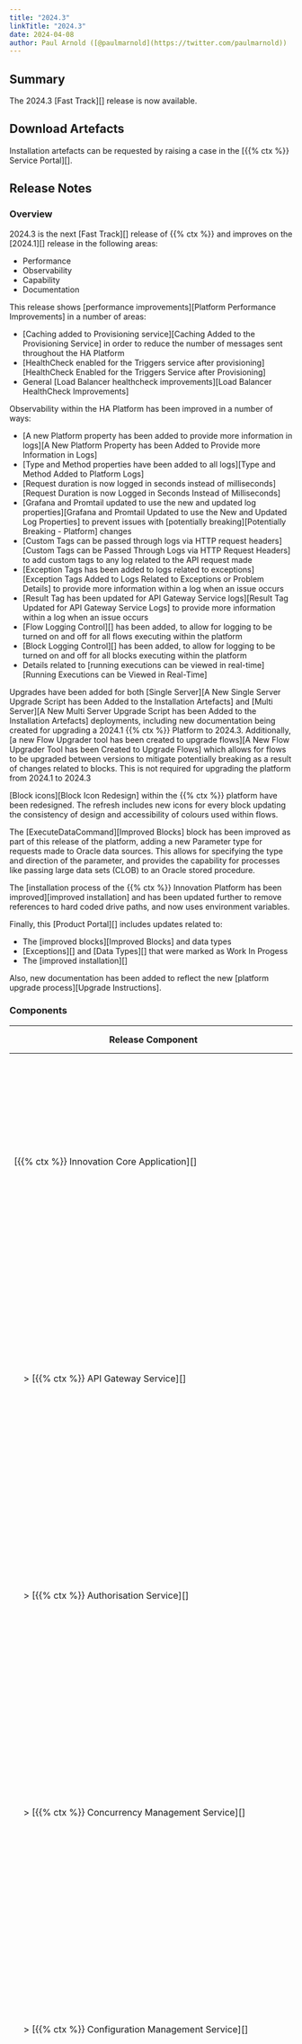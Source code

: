 ```yaml
---
title: "2024.3"
linkTitle: "2024.3"
date: 2024-04-08
author: Paul Arnold ([@paulmarnold](https://twitter.com/paulmarnold))
---
```


## Summary

The 2024.3 [Fast Track][] release is now available.

## Download Artefacts

Installation artefacts can be requested by raising a case in the [{{% ctx %}} Service Portal][].

## Release Notes

### Overview

2024.3 is the next [Fast Track][] release of {{% ctx %}} and improves on the [2024.1][] release in the following areas:

* Performance
* Observability
* Capability
* Documentation

This release shows [performance improvements][Platform Performance Improvements] in a number of areas:

* [Caching added to Provisioning service][Caching Added to the Provisioning Service] in order to reduce the number of messages sent throughout the HA Platform
* [HealthCheck enabled for the Triggers service after provisioning][HealthCheck Enabled for the Triggers Service after Provisioning]
* General [Load Balancer healthcheck improvements][Load Balancer HealthCheck Improvements]

Observability within the HA Platform has been improved in a number of ways:

* [A new Platform property has been added to provide more information in logs][A New Platform Property has been Added to Provide more Information in Logs]
* [Type and Method properties have been added to all logs][Type and Method Added to Platform Logs]
* [Request duration is now logged in seconds instead of milliseconds][Request Duration is now Logged in Seconds Instead of Milliseconds]
* [Grafana and Promtail updated to use the new and updated log properties][Grafana and Promtail Updated to use the New and Updated Log Properties] to prevent issues with [potentially breaking][Potentially Breaking - Platform] changes
* [Custom Tags can be passed through logs via HTTP request headers][Custom Tags can be Passed Through Logs via HTTP Request Headers] to add custom tags to any log related to the API request made
* [Exception Tags has been added to logs related to exceptions][Exception Tags Added to Logs Related to Exceptions or Problem Details] to provide more information within a log when an issue occurs
* [Result Tag has been updated for API Gateway Service logs][Result Tag Updated for API Gateway Service Logs] to provide more information within a log when an issue occurs
* [Flow Logging Control][] has been added, to allow for logging to be turned on and off for all flows executing within the platform
* [Block Logging Control][] has been added, to allow for logging to be turned on and off for all blocks executing within the platform
* Details related to [running executions can be viewed in real-time][Running Executions can be Viewed in Real-Time]

Upgrades have been added for both [Single Server][A New Single Server Upgrade Script has been Added to the Installation Artefacts] and [Multi Server][A New Multi Server Upgrade Script has been Added to the Installation Artefacts] deployments, including new documentation being created for upgrading a 2024.1 {{% ctx %}} Platform to 2024.3. Additionally, [a new Flow Upgrader tool has been created to upgrade flows][A New Flow Upgrader Tool has been Created to Upgrade Flows] which allows for flows to be upgraded between versions to mitigate potentially breaking as a result of changes related to blocks. This is not required for upgrading the platform from 2024.1 to 2024.3

[Block icons][Block Icon Redesign] within the {{% ctx %}} platform have been redesigned. The refresh includes new icons for every block updating the consistency of design and accessibility of colours used within flows.

The [ExecuteDataCommand][Improved Blocks] block has been improved as part of this release of the platform, adding a new Parameter type for requests made to Oracle data sources. This allows for specifying the type and direction of the parameter, and provides the capability for processes like passing large data sets (CLOB) to an Oracle stored procedure.

The [installation process of the {{% ctx %}} Innovation Platform has been improved][improved installation] and has been updated further to remove references to hard coded drive paths, and now uses environment variables.

Finally, this [Product Portal][] includes updates related to:

* The [improved blocks][Improved Blocks] and data types
* [Exceptions][] and [Data Types][] that were marked as Work In Progess
* The [improved installation][]

Also, new documentation has been added to reflect the new [platform upgrade process][Upgrade Instructions].

### Components

| <nobr> Release Component </nobr>                                               | Version       | Updated                     | Update Type                 | Breaking Change | Notes                                                                                                                                                                                   |
|--------------------------------------------------------------------------------|---------------|-----------------------------|-----------------------------|-----------------|-----------------------------------------------------------------------------------------------------------------------------------------------------------------------------------------|
| <nobr>[{{% ctx %}} Innovation Core Application][] </nobr>                      | 44.4.1.24210  | Yes                         | Major                       | Potential       | Major changes occurred between releases, these changes are related to the format of log files and are [potentially breaking][Potentially Breaking - Platform] between 2024.1 and 2024.3 |
| <nobr>&nbsp; &nbsp; > [{{% ctx %}} API Gateway Service][] </nobr>              | 34.3.2.24210  | Yes                         | Major                       | Potential       | Major changes occurred between releases, these changes are related to the format of log files and are [potentially breaking][Potentially Breaking - Platform] between 2024.1 and 2024.3 |
| <nobr>&nbsp; &nbsp; > [{{% ctx %}} Authorisation Service][]                    | 4.0.5.24210   | Yes                         | Major                       | Potential       | Major changes occurred between releases, these changes are related to the format of log files and are [potentially breaking][Potentially Breaking - Platform] between 2024.1 and 2024.3 |
| <nobr>&nbsp; &nbsp; > [{{% ctx %}} Concurrency Management Service][] </nobr>   | 3.0.5.24210   | Yes                         | Major                       | Potential       | Major changes occurred between releases, these changes are related to the format of log files and are [potentially breaking][Potentially Breaking - Platform] between 2024.1 and 2024.3 |
| <nobr>&nbsp; &nbsp; > [{{% ctx %}} Configuration Management Service][] </nobr> | 3.2.2.24210   | Yes                         | Major                       | Potential       | Major changes occurred between releases, these changes are related to the format of log files and are [potentially breaking][Potentially Breaking - Platform] between 2024.1 and 2024.3 |
| <nobr>&nbsp; &nbsp; > [{{% ctx %}} Data Storage Service][] </nobr>             | 4.0.6.24210   | Yes                         | Major                       | Potential       | Major changes occurred between releases, these changes are related to the format of log files and are [potentially breaking][Potentially Breaking - Platform] between 2024.1 and 2024.3 |
| <nobr>&nbsp; &nbsp; > [{{% ctx %}} Execution Management Service][] </nobr>     | 4.0.7.24210   | Yes                         | Major                       | Potential       | Major changes occurred between releases, these changes are related to the format of log files and are [potentially breaking][Potentially Breaking - Platform] between 2024.1 and 2024.3 |
| <nobr>&nbsp; &nbsp; > [{{% ctx %}} Licence Management Service][] </nobr>       | 4.0.5.24210   | Yes                         | Major                       | Potential       | Major changes occurred between releases, these changes are related to the format of log files and are [potentially breaking][Potentially Breaking - Platform] between 2024.1 and 2024.3 |
| <nobr>&nbsp; &nbsp; > [{{% ctx %}} Package Management Service][] </nobr>       | 8.0.7.24210   | Yes                         | Major                       | Potential       | Major changes occurred between releases, these changes are related to the format of log files and are [potentially breaking][Potentially Breaking - Platform] between 2024.1 and 2024.3 |
| <nobr>&nbsp; &nbsp; > [{{% ctx %}} Provisioning Service][] </nobr>             | 9.0.5.24210   | Yes                         | Major                       | Potential       | Major changes occurred between releases, these changes are related to the format of log files and are [potentially breaking][Potentially Breaking - Platform] between 2024.1 and 2024.3 |
| <nobr>&nbsp; &nbsp; > [{{% ctx %}} Scheduling Service][] </nobr>               | 4.1.0.24210   | Yes                         | Major                       | Potential       | Major changes occurred between releases, these changes are related to the format of log files and are [potentially breaking][Potentially Breaking - Platform] between 2024.1 and 2024.3 |
| <nobr>&nbsp; &nbsp; > [{{% ctx %}} Triggers Service][] </nobr>                 | 6.1.0.24210   | Yes                         | Major                       | Potential       | Major changes occurred between releases, these changes are related to the format of log files and are [potentially breaking][Potentially Breaking - Platform] between 2024.1 and 2024.3 |
| <nobr>[{{% ctx %}} Innovation Execution Application][] </nobr>                 | 30.2.0.24210  | Yes                         | Major                       | Potential       | Major changes occurred between releases, these changes are related to the format of log files and are [potentially breaking][Potentially Breaking - Platform] between 2024.1 and 2024.3 |
| <nobr>&nbsp; &nbsp; > [{{% ctx %}} Execution Service][] </nobr>                | 14.1.3.24210  | Yes                         | Major                       | Potential       | Major changes occurred between releases, these changes are related to the format of log files and are [potentially breaking][Potentially Breaking - Platform] between 2024.1 and 2024.3 |
| <nobr>[{{% ctx %}} Gateway][Gateway], including [{{% ctx %}} Studio][] </nobr> | 10.12.1.24210 | Yes                         | Minor                       | No              |                                                                                                                                                                                         |
| <nobr>[{{% ctx %}} Blocks Package][Blocks] </nobr>                             | 43.7.2.24210  | Yes                         | Minor                       | No              |                                                                                                                                                                                         |
| <nobr>[{{% ctx %}} Interaction Portal][Interaction Portal] </nobr>             | 1.0.1.24150   | Yes                         | Patch                       | No              |                                                                                                                                                                                         |
| <nobr>{{% ctx %}} App Server Install Scripts </nobr>                           | 5.1.0.24140   | Yes                         | Minor                       | No              |                                                                                                                                                                                         |
| <nobr>{{% ctx %}} Web App Server Install Scripts </nobr>                       | 7.1.0.24140   | Yes                         | Minor                       | No              |                                                                                                                                                                                         |
| <nobr>{{% ctx %}} Licence Fingerprint Generator </nobr>                        | 3.0.0.23470   | No                          | N/A                         | N/A             |                                                                                                                                                                                         |
| <nobr>{{% ctx %}} Encryption Key Generator </nobr>                             | 1.2.0.23470   | No                          | N/A                         | N/A             |                                                                                                                                                                                         |
| <nobr>{{% ctx %}} Encryptor </nobr>                                            | 3.0.0.23460   | Yes                         | Major                       | No              | Major changes occurred between internal development releases, however, these changes are not breaking between 2024.1 and 2024.3                                                         |
| <nobr>{{% ctx %}} Flows Upgrader </nobr>                                       | 1.1.0.24210   | <nobr>First Release </nobr> | <nobr>First Release </nobr> | N/A             |                                                                                                                                                                                         |

### Features

#### Platform Performance Improvements

##### Caching Added to the Provisioning Service

Caching has been added to the [Provisioning Service][{{% ctx %}} Provisioning Service] in order to reduce the number of messages sent throughout the HA Platform and improve the performance of running flows.

The cache has been added with the following rules to limit memory growth within the Provisioning Service:

* Items are removed from the cache if they have not been accessed within one hour
* Items are removed from the cache when the related package version is published or unpublished
* Items related to the "default" package of the system are removed from the cache when "default" package or version is changed or updated

Affected Components:

* [{{% ctx %}} Innovation Core Application][]
  * [{{% ctx %}} Provisioning Service][]

##### HealthCheck Enabled for the Triggers Service after Provisioning

When the [Triggers Service][{{% ctx %}} Triggers Service] is provisioned by the [Provisioning Service][{{% ctx %}} Provisioning Service], a request will be made from the Provisioning Service to the built-in Load Balancer updating the configuration and enabling health checks for the Triggers Service. This allows the Load Balancer to route messages to healthy and available Triggers Services. Previously, the health check for the Triggers Service would unnecessarily execute when a Triggers Service had not been provisioned.

Affected Components:

* [{{% ctx %}} Innovation Core Application][]
  * [{{% ctx %}} Provisioning Service][]
  * [{{% ctx %}} Triggers Service][]

##### Load Balancer HealthCheck Improvements

The built-in Load Balancer has been improved to more efficiently check if both the [API Gateway Service][{{% ctx %}} API Gateway Service] and the [Triggers Service][{{% ctx %}} Triggers Service] are healthy and available, now checking which partitions are available and routing messages and requests to healthy services.

Affected Components:

* {{% ctx %}} App Server Install Scripts

#### Platform Observability

##### A New Platform Property has been Added to Provide more Information in Logs

A new property called `Platform` has been added to all logs, which replaces `Service`, containing information related to the platform in which the log was written.

`Platform` contains the following information:

``` json
"Platform": {
  "Node": {
    "Name": "_Node_0",
    "IpAddressOrFqdn": "machine.address",
    "Versions" : {
      "OperatingSystem": "Microsoft Windows NT 10.0.19045.0",
      "DotNet": "6.0.26",
      "ServiceFabric": "10.0.1949.9590",
      "NServiceBus": "7.8.4",
      "Rabbitmq": "3.10.6",
      "Erlang": "25.0.4",
      "$type": "VersionDetails"
    },
    "$type": "NodeDetails"
  },
  "Application": {
    "Name": "fabric:/Core/Services",
    "Type": "Cortex.Innovation.Core",
    "Version": "41.3.0.24130",
    "$type": "ServiceFabricApplicationDetails"
  },
  "Service": {
    "Name": "fabric:/Core/Services/ApiGateway",
    "Type": "ApiGateway",
    "Version": "32.2.0.24130",
    "PartitionId": "4cf98b39-3093-42c4-b88a-6ad4711cf389",
    "ReplicaOrInstanceId": "133511894962823718",
    "$type": "ServiceFabricServiceDetails"
  },
  "Version": "2024.3",
  "$type": "PlatformDetails"
}
```

| Property Name                          | Notes                                                                                 |
|----------------------------------------|---------------------------------------------------------------------------------------|
| `Platform.Node.Name`                   | Name of the node in which the log was written                                         |
| `Platform.Node.IpAddressOrFqdn`        | IP Address or Fully Qualified Domain Name of the machine in which the log was written |
| `Platform.Versions.OperatingSystem`    | Operating system name and version of the machine in which the log was written         |
| `Platform.Versions.DotNet`             | Version of DotNet used by the machine in which the log was written                    |
| `Platform.Versions.ServiceFabric`      | Version of ServiceFabric used by the machine in which the log was written             |
| `Platform.Versions.NServiceBus`        | Version of NServiceBus used by the machine in which the log was written               |
| `Platform.Versions.Rabbitmq`           | Version of Rabbitmq used by the machine in which the log was written                  |
| `Platform.Versions.Erlang`             | Version of Erlang used by the machine in which the log was written                    |
| `Platform.Application.Name`            | Name of the application in which the log was written                                  |
| `Platform.Application.Type`            | Type of the application in which the log was written                                  |
| `Platform.Application.Version`         | Version of the application type in which the log was written                          |
| `Platform.Service.Name`                | Name of the service in which the log was written                                      |
| `Platform.Service.Type`                | Type of the service in which the log was written                                      |
| `Platform.Service.Version`             | Version of the service type in which the log was written                              |
| `Platform.Service.PartitionId`         | PartitionId of the service in which the log was written                               |
| `Platform.Service.ReplicaOrInstanceId` | ReplicaOrInstanceId of the service in which the log was written                       |
| `Platform.Version`                     | Version of {{% ctx %}}                                                                |

Note: If anything was processing logs generated by the platform, references to the `Event.Service` property will need to be updated to use the new nested `Event.Platform.Service` property, otherwise references to the old `Event.Service` property will break.

Affected Components:

* [{{% ctx %}} Innovation Core Application][]
  * [{{% ctx %}} API Gateway Service][]
  * [{{% ctx %}} Authorisation Service][]
  * [{{% ctx %}} Concurrency Management Service][]
  * [{{% ctx %}} Configuration Management Service][]
  * [{{% ctx %}} Data Storage Service][]
  * [{{% ctx %}} Execution Management Service][]
  * [{{% ctx %}} Licence Management Service][]
  * [{{% ctx %}} Package Management Service][]
  * [{{% ctx %}} Provisioning Service][]
  * [{{% ctx %}} Scheduling Service][]
  * [{{% ctx %}} Triggers Service][]
* [{{% ctx %}} Innovation Execution Application][]
  * [{{% ctx %}} Execution Service][]

##### Type and Method Added to Logs

The `Event.Type` property has been updated to contain a friendly name for any log written by the platform and a new property called `Event.Method` has been added to all logs, containing the Method in which the log was written.

These properties can be used to more easily filter and group logs programmatically.

Note: If anything was processing logs generated by the platform, references to the `Event.Type` property will need to be updated to use the new `Event.Method` property, otherwise references to the old `Event.Type` property will break.

Affected Components:

* [{{% ctx %}} Innovation Core Application][]
  * [{{% ctx %}} API Gateway Service][]
  * [{{% ctx %}} Authorisation Service][]
  * [{{% ctx %}} Concurrency Management Service][]
  * [{{% ctx %}} Configuration Management Service][]
  * [{{% ctx %}} Data Storage Service][]
  * [{{% ctx %}} Execution Management Service][]
  * [{{% ctx %}} Licence Management Service][]
  * [{{% ctx %}} Package Management Service][]
  * [{{% ctx %}} Provisioning Service][]
  * [{{% ctx %}} Scheduling Service][]
  * [{{% ctx %}} Triggers Service][]
* [{{% ctx %}} Innovation Execution Application][]
  * [{{% ctx %}} Execution Service][]

##### Request Duration is now Logged in Seconds Instead of Milliseconds

The `Event.Duration.InMilliseconds` property has been replaced with the `Event.Duration.InSeconds` property, which contains the duration of the event being logged in seconds instead of milliseconds.

Note: If anything was processing logs generated by the platform, references to the `Event.Duration.InMilliseconds` property will need to be updated to use the new `Event.Duration.InSeconds` property, otherwise references to the old `Event.Duration.InMilliseconds` property will break.

Affected Components:

* [{{% ctx %}} Innovation Core Application][]
  * [{{% ctx %}} API Gateway Service][]
  * [{{% ctx %}} Authorisation Service][]
  * [{{% ctx %}} Concurrency Management Service][]
  * [{{% ctx %}} Configuration Management Service][]
  * [{{% ctx %}} Data Storage Service][]
  * [{{% ctx %}} Execution Management Service][]
  * [{{% ctx %}} Licence Management Service][]
  * [{{% ctx %}} Package Management Service][]
  * [{{% ctx %}} Provisioning Service][]
  * [{{% ctx %}} Scheduling Service][]
  * [{{% ctx %}} Triggers Service][]
* [{{% ctx %}} Innovation Execution Application][]
  * [{{% ctx %}} Execution Service][]

##### Grafana and Promtail Updated to use the New and Updated Log Properties

Grafana and Promtail have been updated to use the following changed properties within logs:

* [A New Platform Property has been Added to Provide more Information in Logs][]
* [Request Duration is now Logged in Seconds Instead of Milliseconds][]
* [Type and Method Added to Platform Logs][]

Affected Components:

* Grafana
* Promtail
  
##### Custom Tags can be Passed Through Logs via Http Request Headers

A new custom HTTP request header, `customTags`, can be used when making any request to [{{% ctx %}} API Gateway Service][] in order to add custom tags to any log related to the API request made.

The `customTags` header allows for a `Dictionary<string, object>`to be passed in along the header, which is then used as a collection of custom tags that will be added to any log related to the initial API request made.

For example when the following value is passed through the `customTags` header:

```json
{"CustomTag.String":"String value", "CustomTag.Integer":1234, "CustomTag.Boolean": true}
```

It results in the following `Event.Tags.Custom` property being included within all related logs:

```json
"Custom": {
    "CustomTag.String": "String value",
    "CustomTag.Integer": 1234,
    "CustomTag.Boolean": true
},
```

Affected Components:

* [{{% ctx %}} Innovation Core Application][]
  * [{{% ctx %}} API Gateway Service][]
  * [{{% ctx %}} Authorisation Service][]
  * [{{% ctx %}} Concurrency Management Service][]
  * [{{% ctx %}} Configuration Management Service][]
  * [{{% ctx %}} Data Storage Service][]
  * [{{% ctx %}} Execution Management Service][]
  * [{{% ctx %}} Licence Management Service][]
  * [{{% ctx %}} Package Management Service][]
  * [{{% ctx %}} Provisioning Service][]
  * [{{% ctx %}} Scheduling Service][]
  * [{{% ctx %}} Triggers Service][]
* [{{% ctx %}} Innovation Execution Application][]
  * [{{% ctx %}} Execution Service][]

##### Exception Tags Added to Logs Related to Exceptions

Logs related to Exceptions have had the following tags added to the `Event.Tags.Cortex` property:

* `Exception.Type` - This tag contains the type of exception that has been thrown
* `Exception.Category` - This optional tag contains the category of the exception that has been thrown, it is only added to the tags if the exception has a category property
* `Exception.ErrorCode` - This optional tag contains the error code of the exception that has been thrown, it is only added to the tags if the exception has an error code property

Affected Components:

* [{{% ctx %}} Innovation Core Application][]
  * [{{% ctx %}} API Gateway Service][]
  * [{{% ctx %}} Authorisation Service][]
  * [{{% ctx %}} Concurrency Management Service][]
  * [{{% ctx %}} Configuration Management Service][]
  * [{{% ctx %}} Data Storage Service][]
  * [{{% ctx %}} Execution Management Service][]
  * [{{% ctx %}} Licence Management Service][]
  * [{{% ctx %}} Package Management Service][]
  * [{{% ctx %}} Provisioning Service][]
  * [{{% ctx %}} Scheduling Service][]
  * [{{% ctx %}} Triggers Service][]
* [{{% ctx %}} Innovation Execution Application][]
  * [{{% ctx %}} Execution Service][]

##### Result Tag Updated for API Gateway Service Logs

Successful [API Gateway Service][{{% ctx %}} API Gateway Service] requests generate logs with the `Event.Tags.Cortex.Result` value set to `"Success"`. Unsuccessful API Gateway Service requests return a [ProblemDetails][] JSON object that provides information related to the error that occurred, and will generate logs with the `Event.Tags.Cortex.Result` value set to the type of the ProblemDetails, showing why the request has failed.

Affected Components:

* [{{% ctx %}} Innovation Core Application][]
  * [{{% ctx %}} API Gateway Service][]

##### Flow Logging Control

An API route has been added to the [API Gateway Service][{{% ctx %}} API Gateway Service] which allows for configuration of logging for flows running within the {{% ctx %}} Platform. The flow logging `LogLevel` can be changed and updated at runtime.

Flow logging can be configured using the following request:

| Property       | Value                                                                                                                                                              |
|----------------|--------------------------------------------------------------------------------------------------------------------------------------------------------------------|
| Action         | PUT                                                                                                                                                                |
| URL            | https://{FQDN of API Gateway Server or Load Balancer}/api/default/default/applications/Execution/services/engine/blocks/packages/versions/executions/flows/logging |
| Content Type   | application/json                                                                                                                                                   |
| Body           | LogLevel (e.g. `0`, would be `LogLevel.Trace`)                                                                                                                     |
| Authentication | Basic                                                                                                                                                              |
| Username       | The value used for `ApiGatewayBasicAuthUsername` when installing Application Services                                                                              |
| Password       | The value used for `ApiGatewayBasicAuthPassword` when installing Application Services (Unencrypted)                                                                |

If flow logging is set to a `LogLevel` between `LogLevel.Trace` (`0`) and `LogLevel.Critical` (`5`) then flow logging will be enabled in the [Execution Service][{{% ctx %}} Execution Service]. Any flow logs with a `LogLevel` lower than the configured `LogLevel` for the platform will not be logged. Information regarding the types of log level and what logs are written at a given level can be found below:

| Log Level                                  | Execution Service Logs written at this Log Level   |
|--------------------------------------------|----------------------------------------------------|
| <nobr>`LogLevel.Trace` (`0`) </nobr>       | None                                               |
| <nobr>`LogLevel.Debug` (`1`) </nobr>       | Logs written when: a flow completes successfully   |
| <nobr>`LogLevel.Information` (`2`) </nobr> | None                                               |
| <nobr>`LogLevel.Warning` (`3`) </nobr>     | None                                               |
| <nobr>`LogLevel.Error` (`4`) </nobr>       | Logs written when: a flow completes unsuccessfully |
| <nobr>`LogLevel.Critical` (`5`) </nobr>    | None                                               |
| <nobr>`LogLevel.None` (`6`) </nobr>        | Turns off Flow Logging                             |

If a Log Level above `LogLevel.Critical` (`5`) is provided, then flow logging across the platform will be disabled.

Note: Flow logging should have a minimal impact on the performance of running flows.

Affected Components:

* [{{% ctx %}} Innovation Core Application][]
  * [{{% ctx %}} API Gateway Service][]
  * [{{% ctx %}} Configuration Management Service][]
* [{{% ctx %}} Innovation Execution Application][]
  * [{{% ctx %}} Execution Service][]

##### Block Logging Control

An API route has been added to the [API Gateway Service][{{% ctx %}} API Gateway Service] which allows for configuration of logging for blocks running within the {{% ctx %}} Platform. The block logging `LogLevel` can be changed and updated at runtime.

Block logging can be configured using the following request:

| Property       | Value                                                                                                                                                                                |
|----------------|--------------------------------------------------------------------------------------------------------------------------------------------------------------------------------------|
| Action         | PUT                                                                                                                                                                                  |
| URL            | https://{FQDN of API Gateway Server or Load Balancer}/api/default/default/applications/Execution/services/engine/blocks/packages/versions/executions/flows/workspaces/blocks/logging |
| Content Type   | application/json                                                                                                                                                                     |
| Body           | LogLevel (e.g. `0`, would be `LogLevel.Trace`)                                                                                                                                       |
| Authentication | Basic                                                                                                                                                                                |
| Username       | The value used for `ApiGatewayBasicAuthUsername` when installing Application Services                                                                                                |
| Password       | The value used for `ApiGatewayBasicAuthPassword` when installing Application Services (Unencrypted)                                                                                  |

If block logging is set to a `LogLevel` between `LogLevel.Trace` (`0`) and `LogLevel.Critical` (`5`) then block logging will be enabled in the [Execution Service][{{% ctx %}} Execution Service]. Any block logs with a `LogLevel` lower than the configured `LogLevel` for the platform will not be logged. Information regarding the types of log level and what logs are written at a given level can be found below:

| Log Level                                  | Execution Service Logs written at this Log Level   |
|--------------------------------------------|----------------------------------------------------|
| <nobr>`LogLevel.Trace` (`0`) </nobr>       | None                                               |
| <nobr>`LogLevel.Debug` (`1`) </nobr>       | Logs written when: a block executes successfully   |
| <nobr>`LogLevel.Information` (`2`) </nobr> | None                                               |
| <nobr>`LogLevel.Warning` (`3`) </nobr>     | None                                               |
| <nobr>`LogLevel.Error` (`4`) </nobr>       | Logs written when: a block executes unsuccessfully |
| <nobr>`LogLevel.Critical` (`5`) </nobr>    | None                                               |
| <nobr>`LogLevel.None` (`6`) </nobr>        | Turns off Block Logging                            |

If a Log Level above `LogLevel.Critical` (`5`) is provided, then block logging across the platform will be disabled.

Note: Block logging will have a large impact on the performance of running flows, it is advised to only turn block logging on when investigating issues with running flows.

Affected Components:

* [{{% ctx %}} Innovation Core Application][]
  * [{{% ctx %}} API Gateway Service][]
  * [{{% ctx %}} Configuration Management Service][]
* [{{% ctx %}} Innovation Execution Application][]
  * [{{% ctx %}} Execution Service][]

##### Running Executions can be Viewed in Real-Time

The Package Management page within [Gateway][] has been updated to include an overview of all executions running within the platform.

A column named `Running Executions` has been added to the package management grid, showing the total number of executions running for all package versions.

Also, a `Running Executions` tab has been added to the package definition view shown when a specific version of a package has been selected. This new tab shows a table of details related to any running executions for the selected package version. The following information is displayed for each executions:

* Flow Name - The name of the executing flow
* Execution Id - The Id of the execution
* Started At - The time at which the execution started
* Duration - The total duration of the execution

The `Running Executions` grid will be updated every 10 seconds, refreshing all data accordingly.

This lays the foundations in future releases for allowing control of both production and debug executions at runtime using the `Running Executions` grid, such as: stopping, pausing, resuming, and debugging.

Affected Components:

* [{{% ctx %}} Innovation Core Application][]
  * [{{% ctx %}} API Gateway Service][]
  * [{{% ctx %}} Execution Management Service][]
* [{{% ctx %}} Gateway][Gateway]

#### Platform Upgrades

##### A New Single Server Upgrade Script has been Added to the Installation Artefacts

A new script for upgrading Single Server deployments of the {{% ctx %}} Platform has been created. [Upgrade Instructions][] have been added for how to use this script to upgrade a system from 2024.1 to 2024.3.

Affected Components:

* {{% ctx %}} App Server Install Scripts

##### A New Multi Server Upgrade Script has been Added to the Installation Artefacts

A new script for upgrading Multi Server deployments of the {{% ctx %}} Platform has been created. [Upgrade Instructions][] have been added for how to use this script to upgrade a system from 2024.1 to 2024.3.

The Multi Server upgrade script also upgrades Gobetween on the Load Balancer, this includes updating any health check mechanisms and persists settings within the load balancer. [Upgrade Instructions][] have been added for how to use this script to upgrade a system from 2024.1 to 2024.3.

Affected Components:

* {{% ctx %}} App Server Install Scripts

##### A New Flow Upgrader Tool has been Created to Upgrade Flows

A new Flows Upgrader tool has been added that allows users to upgrade flows so that they are compatible when upgrading the {{% ctx %}} platform. This will only be required if there are breaking or potentially breaking changes related to the flows or blocks when upgrading the platform.

In order to use this tool:

* Flows must be exported to a studio package (e.g. `"{name}.studiopkg"`)
* Open powershell and navigate to the folder where the tool is located
* Run the tool using powershell pointed at the exported studio package (e.g. `.\Cortex.Upgrade.FlowsUpgrader.exe "C:\temp\{name}.studiopkg"`)
* The original studio package will be left unchanged, but a new upgraded package will be created (e.g. `"{name}-{previous version}UpgradedTo{new version}.studiopkg"`)

Note: This is not required for upgrading the platform from 2024.1 to 2024.3 as there are no breaking or potentially breaking changes related to the flows or blocks as part of this release.

In future releases this may be integrated into the upgrade scripts or gateway in order to automatically upgrade flows when upgrading to a new version of the {{% ctx %}} platform.

Affected Components:

* {{% ctx %}} Flows Upgrader

#### Block Icon Redesign

All block icons within the {{% ctx %}} Platform have been redesigned. The refresh includes new icons for every block updating the consistency of design and accessibility of colours used within flows.

The following changes have been made for block icons:

* All Exception Handling blocks are now red and triangle shaped (except the Handle Flow Exception block, which is rectangle due to containing a workspace)
* All Action blocks are now blue and square
* All Action blocks have consistent designs based on their palette
* All Decision blocks are now yellow and diamond shaped
* All Workspace blocks are now grey (except the Handle Flow Exception block, which is red due to being an exception handling block) and rectangle shaped

Further improvements may be made to the design of block icons in a future release.

Affected Components:

* [{{% ctx %}} Block Packages][Blocks]
* [{{% ctx %}} Gateway][Gateway]

#### Improved Blocks

The following [Blocks][] have been improved as part of this release of the platform:

* [Execute Data Command][ExecuteDataCommand] - Two new parameter types have been added for requests made to Oracle data sources: [OracleParameter][] and [OracleParameters][]. These allow for specifying the type and direction of the parameter, and provides the capability for processes like passing large data sets (CLOB) to an Oracle stored procedure.
* [Log Event][LogEventBlock] - has been improved to use the new log format used throughout the platform

Affected Components:

* [{{% ctx %}} Block Packages][Blocks]

#### Improved Installation

The installation process of the {{% ctx %}} Platform has been improved in the following ways:

* The installation scripts have been updated further to remove references to hard coded drive paths, and now uses environment variables

Affected Components:

* {{% ctx %}} App Server Install Scripts
* {{% ctx %}} Web App Server Install Scripts

#### Product Portal

This Product Portal includes updates related to:

* The [improved blocks][Improved Blocks] and data types
* [Exceptions][] and [Data Types][] that were marked as Work In Progress
* The [improved installation][]

Also, new documentation has been added to reflect the new [platform upgrade process][Upgrade Instructions].

### Bug Fixes

The following bugs have been fixed in the 2024.3 release of the {{% ctx %}} Platform:

#### Platform Visibility

##### Log Level for the Triggers Service does not Update

Previously, when changing the log level of the platform, the triggers service would not be updated, this has now been fixed and the triggers service respects the log level set.

##### Platform Health Dashboard queries that use the JSON Parser can Cause Timeouts

Previously, a number of queries created using JSON parser within the Platform Health dashboard could cause Loki to use a large amount of memory leading to timeouts. This has been fixed by using a scoped JSON parser to create these queries.

##### Flow Execution Requests Dashboard queries that use the JSON Parser can Cause Timeouts

Previously, a number of queries created using JSON parser within the Flow Execution Requests dashboard could cause Loki to use a large amount of memory leading to timeouts. This has been fixed by using a scoped JSON parser to create these queries.

#### CORTEX Studio

##### Newly Created, Top-Level groups are not Displayed in Charms until the Authorisation has been Modified

Previously, newly created, Top-Level groups would not be displayed within the Charms until any change had been made to the Studio Authorisation, this has now been fixed.

##### Making changes to a Flow Before the Call to Update the Model Completes After a Commit can cause the Flow to be Corrupted

Previously, if a change is made to a flow after a commit but before the AreFlowsBehind call finishes, the flow had a chance of becoming corrupted. This has now been fixed.

#### Product Portal

##### Incorrect Text in Shortcut Links

A number of hyperlinks within the Product Portal were broken due to incorrect shortcodes causing incorrect text to be inserted into the URL, this has now been fixed.

### Deprecated Features

There are no features deprecated as part of the 2024.3 release of the {{% ctx %}} Platform.

### Removed Features

There are no features removed in the 2024.3 release of the {{% ctx %}} Platform.

### Potential Breaking Changes

The following features have introduced potentially breaking changes in the 2024.3 release of the {{% ctx %}} Platform:

#### Platform Visibility

The following features have changed the format of log files generated by the {{% ctx %}} Platform:

* [A New Platform Property has been Added to Provide more Information in Logs][]
* [Request Duration is now Logged in Seconds Instead of Milliseconds][]
* [Type and Method Added to Platform Logs][]

Grafana and Promtail have been [updated to use the new and updated properties][Grafana and Promtail Updated to use the New and Updated Log Properties].

Note: If anything was processing logs generated by the platform, references to the old properties will need to be updated to use the new or updated properties instead.

### Breaking Changes

There are no known breaking changes as part of the 2024.3 release of the {{% ctx %}} Platform.

### Known Limitations

There are no known known limitations added as part of the 2024.3 release of the {{% ctx %}} Platform:

## Version Support

### Operating Systems

{{% alert color="warning" title="Important" %}}Windows Server 2016 support has been removed.{{% /alert %}}

| OS Type | Supported Versions |
|-|-|-|
| Windows | <ul><li>Server 2019</li><li>Server 2022</li></ul> |
| Linux | Linux is not currently supported |

### 7.X Compatibility

| 7.X Version | Is compatible? | Notes                                        |
|-------------|----------------|----------------------------------------------|
| 7.2         | Yes            |                                              |
| 7.1         | No             | Need to upgrade 7.1 to 7.2 for compatibility |
| 7.0         | No             | Need to upgrade 7.0 to 7.2 for compatibility |

## Install Instructions

If you are installing a new 2024.3 platform or adding it to an existing 7.2 Installation see the guidance below; otherwise, if you are upgrading from an existing 2024.1 platform refer to the [Upgrade Instructions][].

Installing {{% ctx %}} Only:

* [Multiple Server - With HA][Innovation Only - Multiple Server - With HA]
* [Single Server - Without HA][Innovation Only - Single Server - Without HA]

Adding {{% ctx %}} to a 7.2 Installation:

* [Multiple Server - With HA][Adding Innovation to a 7.2 Installation - Multiple Server - With HA]
* [Single Server - Without HA][Adding Innovation to a 7.2 Installation - Single Server - Without HA]

## Upgrade Instructions

if you are upgrading from an existing 2024.1 platform see the guidance below:

Upgrading {{% ctx %}}:

* [Multiple Server - With HA][Upgrade - Multiple Server - With HA]
* [Single Server - Without HA][Upgrade - Single Server - Without HA]

## Upcoming Releases

Releases are currently forecast to be made available on:

| Release | Release Type   | Forecast Release Date               |
|---------|----------------|-------------------------------------|
| 2024.5  | [Fast Track][] | Week commencing 3rd June 2024       |
| 2024.7  | [Release][]    | Week commencing 29th July 2024      |
| 2024.9  | [Fast Track][] | Week commencing 23rd September 2024 |
| 2024.11 | [Fast Track][] | Week commencing 18th November 2024  |

Any changes to these forecasts will be announced via the [News channel][].

[{{% ctx %}} Innovation Core Application]: {{< url path="Cortex.Guides.CortexInnovation.CoreApplication.MainDoc" version="2024.3" >}}
[{{% ctx %}} API Gateway Service]: {{< url path="Cortex.Guides.CortexInnovation.CoreApplication.Services.ApiGatewayService.MainDoc" version="2024.3" >}}
[{{% ctx %}} Authorisation Service]: {{< url path="Cortex.Guides.CortexInnovation.CoreApplication.Services.AuthorisationService.MainDoc" version="2024.3" >}}
[{{% ctx %}} Concurrency Management Service]: {{< url path="Cortex.Guides.CortexInnovation.CoreApplication.Services.ConcurrencyManagementService.MainDoc" version="2024.3" >}}
[{{% ctx %}} Configuration Management Service]: {{< url path="Cortex.Guides.CortexInnovation.CoreApplication.Services.ConfigurationManagementService.MainDoc" version="2024.3" >}}
[{{% ctx %}} Data Storage Service]: {{< url path="Cortex.Guides.CortexInnovation.CoreApplication.Services.DataStorageService.MainDoc" version="2024.3" >}}
[{{% ctx %}} Execution Management Service]: {{< url path="Cortex.Guides.CortexInnovation.CoreApplication.Services.ExecutionManagementService.MainDoc" version="2024.3" >}}
[{{% ctx %}} Licence Management Service]: {{< url path="Cortex.Guides.CortexInnovation.CoreApplication.Services.LicenceManagementService.MainDoc" version="2024.3" >}}
[{{% ctx %}} Package Management Service]: {{< url path="Cortex.Guides.CortexInnovation.CoreApplication.Services.PackageManagementService.MainDoc" version="2024.3" >}}
[{{% ctx %}} Provisioning Service]: {{< url path="Cortex.Guides.CortexInnovation.CoreApplication.Services.ProvisioningService.MainDoc" version="2024.3" >}}
[{{% ctx %}} Scheduling Service]: {{< url path="Cortex.Guides.CortexInnovation.CoreApplication.Services.SchedulingService.MainDoc" version="2024.3" >}}
[{{% ctx %}} Triggers Service]: {{< url path="Cortex.Guides.CortexInnovation.CoreApplication.Services.TriggersService.MainDoc" version="2024.3" >}}
[{{% ctx %}} Innovation Execution Application]: {{< url path="Cortex.Guides.CortexInnovation.ExecutionApplication.MainDoc" version="2024.3" >}}
[{{% ctx %}} Execution Service]: {{< url path="Cortex.Guides.CortexInnovation.ExecutionApplication.Services.ExecutionService.MainDoc" version="2024.3" >}}
[Interaction Portal]: {{< url path="Cortex.Guides.CortexInteractionPortal.MainDoc" version="2024.3" >}}

[Platform Performance Improvements]: {{< ref "#platform-performance-improvements" >}}
[Caching Added to the Provisioning Service]: {{< ref "#caching-added-to-the-provisioning-service" >}}
[HealthCheck Enabled for the Triggers Service after Provisioning]: {{< ref "#healthcheck-enabled-for-the-triggers-service-after-provisioning" >}}
[Load Balancer HealthCheck Improvements]: {{< ref "#load-balancer-healthcheck-improvements" >}}

[A New Platform Property has been Added to Provide more Information in Logs]: {{< ref "#a-new-platform-property-has-been-added-to-provide-more-information-in-logs" >}}
[Request Duration is now Logged in Seconds Instead of Milliseconds]: {{< ref "#request-duration-is-now-logged-in-seconds-instead-of-milliseconds" >}}
[Type and Method Added to Platform Logs]: {{< ref "#type-and-method-added-to-logs" >}}
[Custom Tags can be Passed Through Logs via HTTP Request Headers]: {{< ref "#custom-tags-can-be-passed-through-logs-via-http-request-headers" >}}
[Exception Tags Added to Logs Related to Exceptions or Problem Details]: {{< ref "#exception-tags-added-to-logs-related-to-exceptions" >}}
[Result Tag Updated for API Gateway Service Logs]: {{< ref "#result-tag-updated-for-api-gateway-service-logs" >}}
[Flow Logging Control]: {{< ref "#flow-logging-control" >}}
[Block Logging Control]: {{< ref "#block-logging-control" >}}
[Running Executions can be Viewed in Real-Time]: {{< ref "#running-executions-can-be-viewed-in-real-time" >}}
[Grafana and Promtail Updated to use the New and Updated Log Properties]: {{< ref "#grafana-and-promtail-updated-to-use-the-new-and-updated-log-properties" >}}

[A New Flow Upgrader Tool has been Created to Upgrade Flows]: {{< ref "#a-new-flow-upgrader-tool-has-been-created-to-upgrade-flows" >}}
[A New Single Server Upgrade Script has been Added to the Installation Artefacts]: {{< ref "#a-new-single-server-upgrade-script-has-been-added-to-the-installation-artefacts" >}}
[A New Multi Server Upgrade Script has been Added to the Installation Artefacts]: {{< ref "#a-new-multi-server-upgrade-script-has-been-added-to-the-installation-artefacts" >}}

[Block Icon Redesign]: {{< ref "#block-icon-redesign" >}}

[Improved Blocks]: {{< ref "#improved-blocks" >}}
[Product Portal]: {{< ref "#product-portal" >}}

[Upgrade Instructions]: {{< ref "#upgrade-instructions" >}}
[improved installation]: {{< ref "#improved-installation" >}}
[Potentially Breaking - Platform]: {{< ref "#platform-visibility-1" >}}

[News channel]: {{< url path="Cortex.Blogs.News.MainDoc" >}}

[Blocks]: {{< url path="Cortex.Reference.Blocks.MainDoc" version="2024.3" >}}
[Data Types]: {{< url path="Cortex.Reference.DataTypes.MainDoc" version="2024.3" >}}
[Exceptions]: {{< url path="Cortex.Reference.Exceptions.MainDoc" version="2024.3" >}}

[ExecuteDataCommand]: {{< url path="Cortex.Reference.Blocks.Data.ExecuteDataCommand.ExecuteDataCommand.MainDoc" version="2024.3" >}}

[Innovation Only - Single Server - Without HA]: {{< url path="Cortex.GettingStarted.OnPremise.InstallInnovationOnly.SingleServerWithoutHA.MainDoc" version="2024.3" >}}
[Innovation Only - Multiple Server - With HA]: {{< url path="Cortex.GettingStarted.OnPremise.InstallInnovationOnly.MultipleServerWithHA.MainDoc" version="2024.3" >}}

[Adding Innovation to a 7.2 Installation - Single Server - Without HA]: {{< url path="Cortex.GettingStarted.OnPremise.AddInnovationTo72.SingleServerWithoutHA.MainDoc" version="2024.3" >}}
[Adding Innovation to a 7.2 Installation - Multiple Server - With HA]: {{< url path="Cortex.GettingStarted.OnPremise.AddInnovationTo72.MultipleServerWithHA.MainDoc" version="2024.3" >}}

[Upgrade - Single Server - Without HA]: {{< url path="Cortex.Guides.UpgradeCortex.2024.1to2024.3.SingleServerWithoutHA.MainDoc" version="2024.3" >}}
[Upgrade - Multiple Server - With HA]: {{< url path="Cortex.Guides.UpgradeCortex.2024.1to2024.3.MultipleServerWithHA.MainDoc" version="2024.3" >}}

[{{% ctx %}} Studio]: {{< url path="Cortex.Guides.Studio.MainDoc" version="2024.3" >}}
[Gateway]: {{< url path="Cortex.Guides.Gateway.MainDoc" version="2024.3" >}}
[LogEventBlock]: {{< url path="Cortex.Reference.Blocks.Logs.LogEvent.LogEvent.MainDoc" version="2024.3" >}}

[{{% ctx %}} Service Portal]: {{< url path="Cortex.ServicePortal.MainDoc" version="2024.3" >}}

[Fast Track]: {{< url path="Cortex.Reference.Glossary.F-J.FastTrack" version="2024.3" >}}
[Release]: {{< url path="Cortex.Reference.Glossary.P-T.Release" version="2024.3" >}}

[ProblemDetails]: {{< url path="RFC.ProblemDetails" version="2024.3" >}}
[2024.1]: {{< url path="Cortex.Blogs.Releases.2024.1.MainDoc" version="2024.3" >}}
[OracleParameters]: {{< url path="Cortex.Reference.DataTypes.Data.OracleParameters.MainDoc" >}}
[OracleParameter]: {{< url path="Cortex.Reference.DataTypes.Data.OracleParameter.MainDoc" >}}
